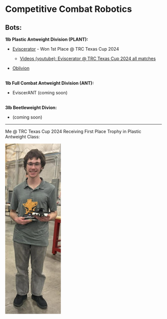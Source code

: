 # Competitive Combat Robotics
**Bots:**
---
**1lb Plastic Antweight Division (PLANT):**

- [Eviscerator](Eviscerator/Eviscerator_(PLANT).md) - Won 1st Place @ TRC Texas Cup 2024
  
  - [Videos (youtube): Eviscerator @ TRC Texas Cup 2024 all matches](https://www.youtube.com/watch?v=gL7ahHKzthY&list=PLaajWfdDszmCy5Lru08SvIwDpJg_W1IqT)
- [Oblivion](Oblivion/Oblivion_(PLANT).md)

<br>**1lb Full Combat Antweight Division (ANT):**

- EviscerANT (coming soon)  
  
<br>**3lb Beetleweight Divion:**
- (coming soon)
---
Me @ TRC Texas Cup 2024 Receiving First Place Trophy in Plastic Antweight Class:

![Eviscerator Win](Eviscerator/ImagesEviscerator/w1.png)
